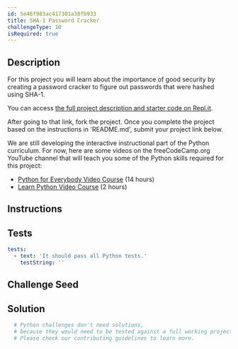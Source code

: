 ```yaml
---
id: 5e46f983ac417301a38fb933
title: SHA-1 Password Cracker
challengeType: 10
isRequired: true
---
```


## Description
<section id='description'>
For this project you will learn about the importance of good security by creating a password cracker to figure out passwords that were hashed using SHA-1.

You can access <a href='https://repl.it/@freeCodeCamp/fcc-brute-force-password-cracker' target='_blank'>the full project description and starter code on Repl.it</a>.

After going to that link, fork the project. Once you complete the project based on the instructions in 'README.md', submit your project link below.

We are still developing the interactive instructional part of the Python curriculum. For now, here are some videos on the freeCodeCamp.org YouTube channel that will teach you some of the Python skills required for this project:
<ul>
  <li>
    <a href='https://localhost:8000/news/python-for-everybody/'>Python for Everybody Video Course</a> (14 hours)
  </li>
  <li>
    <a href='https://localhost:8000/news/learn-python-basics-in-depth-video-course/'>Learn Python Video Course</a> (2 hours)
  </li>
<ul>
</section>

## Instructions
<section id='instructions'>

</section>

## Tests
<section id='tests'>

```yml
tests:
  - text: 'It should pass all Python tests.'
    testString: ''

```

</section>

## Challenge Seed
<section id='challengeSeed'>

</section>

## Solution
<section id='solution'>

```py
  # Python challenges don't need solutions,
  # because they would need to be tested against a full working project.
  # Please check our contributing guidelines to learn more.
```

</section>
